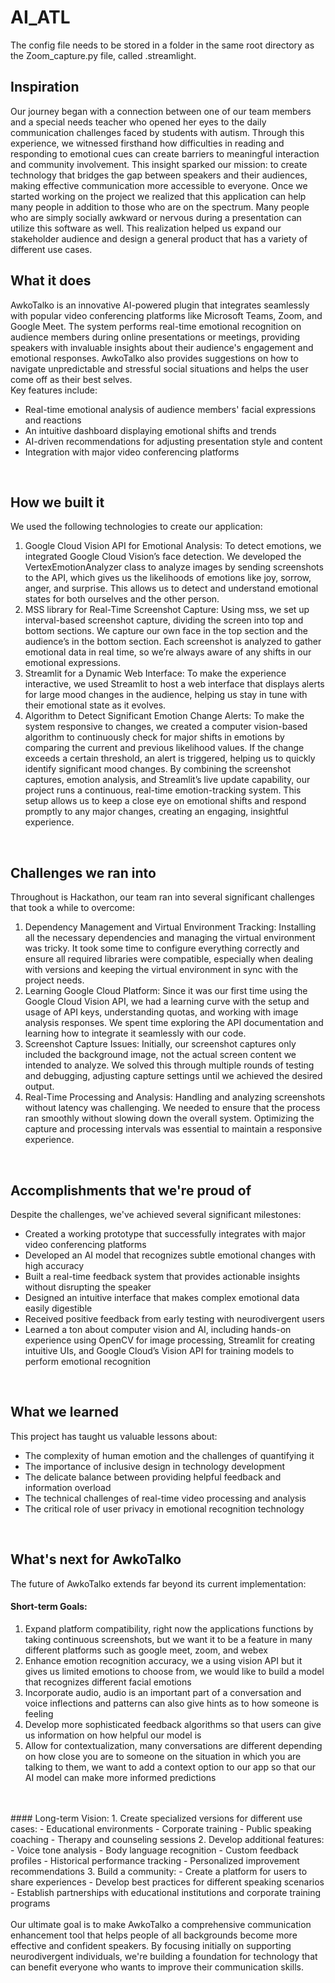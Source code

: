 # AI_ATL

The config file needs to be stored in a folder in the same root directory as the Zoom_capture.py file, called .streamlight.
## Inspiration
Our journey began with a connection between one of our team members and a special needs teacher who opened her eyes to the daily communication challenges faced by students with autism. Through this experience, we witnessed firsthand how difficulties in reading and responding to emotional cues can create barriers to meaningful interaction and community involvement. This insight sparked our mission: to create technology that bridges the gap between speakers and their audiences, making effective communication more accessible to everyone. Once we started working on the project we realized that this application can help many people in addition to those who are on the spectrum. Many people who are simply socially awkward or nervous during a presentation can utilize this software as well. This realization helped us expand our stakeholder audience and design a general product that has a variety of different use cases.
<br />

## What it does
AwkoTalko is an innovative AI-powered plugin that integrates seamlessly with popular video conferencing platforms like Microsoft Teams, Zoom, and Google Meet. The system performs real-time emotional recognition on audience members during online presentations or meetings, providing speakers with invaluable insights about their audience's engagement and emotional responses. AwkoTalko also provides suggestions on how to navigate unpredictable and stressful social situations and helps the user come off as their best selves.
<br>
Key features include:
* Real-time emotional analysis of audience members' facial expressions and reactions
* An intuitive dashboard displaying emotional shifts and trends
* AI-driven recommendations for adjusting presentation style and content
* Integration with major video conferencing platforms
<br />

## How we built it
We used the following technologies to create our application:
1. Google Cloud Vision API for Emotional Analysis: To detect emotions, we integrated Google Cloud Vision’s face detection. We developed the VertexEmotionAnalyzer class to analyze images by sending screenshots to the API, which gives us the likelihoods of emotions like joy, sorrow, anger, and surprise. This allows us to detect and understand emotional states for both ourselves and the other person.
2. MSS library for Real-Time Screenshot Capture: Using mss, we set up interval-based screenshot capture, dividing the screen into top and bottom sections. We capture our own face in the top section and the audience’s in the bottom section. Each screenshot is analyzed to gather emotional data in real time, so we’re always aware of any shifts in our emotional expressions.
3. Streamlit for a Dynamic Web Interface: To make the experience interactive, we used Streamlit to host a web interface that displays alerts for large mood changes in the audience, helping us stay in tune with their emotional state as it evolves.
4. Algorithm to Detect Significant Emotion Change Alerts: To make the system responsive to changes, we created a computer vision-based algorithm to continuously check for major shifts in emotions by comparing the current and previous likelihood values. If the change exceeds a certain threshold, an alert is triggered, helping us to quickly identify significant mood changes.
By combining the screenshot captures, emotion analysis, and Streamlit’s live update capability, our project runs a continuous, real-time emotion-tracking system. This setup allows us to keep a close eye on emotional shifts and respond promptly to any major changes, creating an engaging, insightful experience.
<br />

## Challenges we ran into
Throughout is Hackathon, our team ran into several significant challenges that took a while to overcome:
1. Dependency Management and Virtual Environment Tracking: Installing all the necessary dependencies and managing the virtual environment was tricky. It took some time to configure everything correctly and ensure all required libraries were compatible, especially when dealing with versions and keeping the virtual environment in sync with the project needs.
2. Learning Google Cloud Platform: Since it was our first time using the Google Cloud Vision API, we had a learning curve with the setup and usage of API keys, understanding quotas, and working with image analysis responses. We spent time exploring the API documentation and learning how to integrate it seamlessly with our code.
3. Screenshot Capture Issues: Initially, our screenshot captures only included the background image, not the actual screen content we intended to analyze. We solved this through multiple rounds of testing and debugging, adjusting capture settings until we achieved the desired output.
4. Real-Time Processing and Analysis: Handling and analyzing screenshots without latency was challenging. We needed to ensure that the process ran smoothly without slowing down the overall system. Optimizing the capture and processing intervals was essential to maintain a responsive experience.
<br />

## Accomplishments that we're proud of
Despite the challenges, we've achieved several significant milestones:
* Created a working prototype that successfully integrates with major video conferencing platforms
* Developed an AI model that recognizes subtle emotional changes with high accuracy
* Built a real-time feedback system that provides actionable insights without disrupting the speaker
* Designed an intuitive interface that makes complex emotional data easily digestible
* Received positive feedback from early testing with neurodivergent users
* Learned a ton about computer vision and AI, including hands-on experience using OpenCV for image processing, Streamlit for creating intuitive UIs, and Google Cloud’s Vision API for training models to perform emotional recognition
<br />

## What we learned
This project has taught us valuable lessons about:
* The complexity of human emotion and the challenges of quantifying it
* The importance of inclusive design in technology development
* The delicate balance between providing helpful feedback and information overload
* The technical challenges of real-time video processing and analysis
* The critical role of user privacy in emotional recognition technology
<br />

## What's next for AwkoTalko
The future of AwkoTalko extends far beyond its current implementation:
<br>
#### Short-term Goals:
1. Expand platform compatibility, right now the applications functions by taking continuous screenshots, but we want it to be a feature in many different platforms such as google meet, zoom, and webex
2. Enhance emotion recognition accuracy, we a using vision API but it gives us limited emotions to choose from, we would like to build a model that recognizes different facial emotions
3. Incorporate audio, audio is an important part of a conversation and voice inflections and patterns can also give hints as to how someone is feeling
4. Develop more sophisticated feedback algorithms so that users can give us information on how helpful our model is
5. Allow for contextualization, many conversations are different depending on how close you are to someone on the situation in which you are talking to them, we want to add a context option to our app so that our AI model can make more informed predictions
<br />

<br>
#### Long-term Vision:
1. Create specialized versions for different use cases:
   - Educational environments
   - Corporate training
   - Public speaking coaching
   - Therapy and counseling sessions
2. Develop additional features:
   - Voice tone analysis
   - Body language recognition
   - Custom feedback profiles
   - Historical performance tracking
   - Personalized improvement recommendations
3. Build a community:
   - Create a platform for users to share experiences
   - Develop best practices for different speaking scenarios
   - Establish partnerships with educational institutions and corporate training programs
<br />

<br>
Our ultimate goal is to make AwkoTalko a comprehensive communication enhancement tool that helps people of all backgrounds become more effective and confident speakers. By focusing initially on supporting neurodivergent individuals, we're building a foundation for technology that can benefit everyone who wants to improve their communication skills.
<br />
